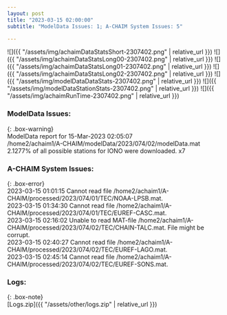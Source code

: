 ```yaml
---
layout: post
title: "2023-03-15 02:00:00"
subtitle: "ModelData Issues: 1; A-CHAIM System Issues: 5"

---
```


![]({{ "/assets/img/achaimDataStatsShort-2307402.png" | relative_url }})
![]({{ "/assets/img/achaimDataStatsLong00-2307402.png" | relative_url }})
![]({{ "/assets/img/achaimDataStatsLong01-2307402.png" | relative_url }})
![]({{ "/assets/img/achaimDataStatsLong02-2307402.png" | relative_url }})
![]({{ "/assets/img/modelDataDataStats-2307402.png" | relative_url }})
![]({{ "/assets/img/modelDataStationStats-2307402.png" | relative_url }})
![]({{ "/assets/img/achaimRunTime-2307402.png" | relative_url }})

### ModelData Issues:  
  
{: .box-warning}  
 ModelData report for 15-Mar-2023 02:05:07   
 /home2/achaim1/A-CHAIM/modelData/2023/074/02/modelData.mat   
 2.1277% of all possible stations for IONO were downloaded. x7   
  
### A-CHAIM System Issues:  
  
{: .box-error}  
2023-03-15 01:01:15 Cannot read file /home2/achaim1/A-CHAIM/processed/2023/074/01/TEC/NOAA-LPSB.mat.  
2023-03-15 01:34:30 Cannot read file /home2/achaim1/A-CHAIM/processed/2023/074/01/TEC/EUREF-CASC.mat.  
2023-03-15 02:16:02 Unable to read MAT-file /home2/achaim1/A-CHAIM/processed/2023/074/02/TEC/CHAIN-TALC.mat. File might be corrupt.  
2023-03-15 02:40:27 Cannot read file /home2/achaim1/A-CHAIM/processed/2023/074/02/TEC/EUREF-LAGO.mat.  
2023-03-15 02:45:14 Cannot read file /home2/achaim1/A-CHAIM/processed/2023/074/02/TEC/EUREF-SONS.mat.  

### Logs:  
  
{: .box-note}  
[Logs.zip]({{ "/assets/other/logs.zip" | relative_url }})  
